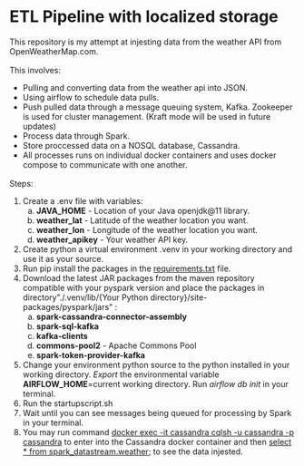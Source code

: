 <div>
    <h1>ETL Pipeline with localized storage</h1>
    <span>This repository is my attempt at injesting data from the weather API from OpenWeatherMap.com.</span>
</div>

<div style="margin-top:16px;margin-bottom:16px">
<span>
    This involves:
    <ul>
        <li>Pulling and converting data from the weather api into JSON.
        <li>Using airflow to schedule data pulls.
        <li>Push pulled data through a message queuing system, Kafka. Zookeeper is used for cluster management. (Kraft mode will be used in future updates)
        <li>Process data through Spark.
        <li>Store proccessed data on a NOSQL database, Cassandra.
        <li>All processes runs on individual docker containers and uses docker compose to communicate with one another.
    </il>
</span>
</div>

<div>
<span>
    Steps:
    <ol>
        <li>Create a .env file with variables:
            <ol type="a">
                <li><b>JAVA_HOME</b> - Location of your Java openjdk@11 library.
                <li><b>weather_lat</b> - Latitude of the weather location you want.
                <li><b>weather_lon</b> - Longitude of the weather location you want.
                <li><b>weather_apikey</b> - Your weather API key.
            </ol>
        <li>Create python a virtual environment .venv in your working directory and use it as your source.
        <li>Run pip install the packages in the <u>requirements.txt</u> file.
        <li>Download the latest JAR packages from the maven repository compatible with your pyspark version and place the packages in directory"./.venv/lib/{Your Python directory}/site-packages/pyspark/jars" :
            <ol type="a">
                <li><b>spark-cassandra-connector-assembly</b>
                <li><b>spark-sql-kafka</b>
                <li><b>kafka-clients</b>
                <li><b>commons-pool2</b> - Apache Commons Pool
                <li><b>spark-token-provider-kafka</b>
            </ol>
        <li>Change your environment python source to the python installed in your working directory. <i>Export</i> the environmental variable <b>AIRFLOW_HOME</b>=current working directory. Run <i>airflow db init</i> in your terminal.
        <li>Run the startupscript.sh
        <li>Wait until you can see messages being queued for processing by Spark in your terminal.
        <li>You may run command <u>docker exec -it cassandra cqlsh -u cassandra -p cassandra</u> to enter into the Cassandra docker container and then <u>select * from spark_datastream.weather;</u> to see the data injested.
    </ol>
</span>
</div>
